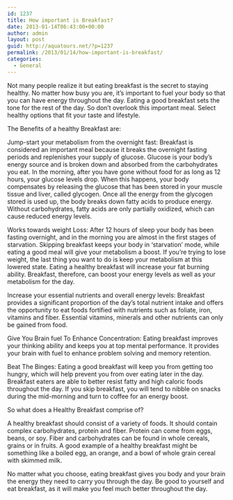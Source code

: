 ```yaml
---
id: 1237
title: How important is Breakfast?
date: 2013-01-14T06:43:00+00:00
author: admin
layout: post
guid: http://aquatours.net/?p=1237
permalink: /2013/01/14/how-important-is-breakfast/
categories:
  - General
---
```

Not many people realize it but eating breakfast is the secret to staying healthy. No matter how busy you are, it’s important to fuel your body so that you can have energy throughout the day. Eating a good breakfast sets the tone for the rest of the day. So don’t overlook this important meal. Select healthy options that fit your taste and lifestyle.

The Benefits of a healthy Breakfast are:

Jump-start your metabolism from the overnight fast: Breakfast is considered an important meal because it breaks the overnight fasting periods and replenishes your supply of glucose. Glucose is your body’s energy source and is broken down and absorbed from the carbohydrates you eat. In the morning, after you have gone without food for as long as 12 hours, your glucose levels drop. When this happens, your body compensates by releasing the glucose that has been stored in your muscle tissue and liver, called glycogen. Once all the energy from the glycogen stored is used up, the body breaks down fatty acids to produce energy. Without carbohydrates, fatty acids are only partially oxidized, which can cause reduced energy levels.

Works towards weight Loss: After 12 hours of sleep your body has been fasting overnight, and in the morning you are almost in the first stages of starvation. Skipping breakfast keeps your body in ‘starvation’ mode, while eating a good meal will give your metabolism a boost. If you’re trying to lose weight, the last thing you want to do is keep your metabolism at this lowered state. Eating a healthy breakfast will increase your fat burning ability. Breakfast, therefore, can boost your energy levels as well as your metabolism for the day.

Increase your essential nutrients and overall energy levels: Breakfast provides a significant proportion of the day’s total nutrient intake and offers the opportunity to eat foods fortified with nutrients such as foliate, iron, vitamins and fiber. Essential vitamins, minerals and other nutrients can only be gained from food.

Give You Brain fuel To Enhance Concentration: Eating breakfast improves your thinking ability and keeps you at top mental performance. It provides your brain with fuel to enhance problem solving and memory retention.

Beat The Binges: Eating a good breakfast will keep you from getting too hungry, which will help prevent you from over eating later in the day. Breakfast eaters are able to better resist fatty and high caloric foods throughout the day. If you skip breakfast, you will tend to nibble on snacks during the mid-morning and turn to coffee for an energy boost.

So what does a Healthy Breakfast comprise of?

A healthy breakfast should consist of a variety of foods. It should contain complex carbohydrates, protein and fiber. Protein can come from eggs, beans, or soy. Fiber and carbohydrates can be found in whole cereals, grains or in fruits. A good example of a healthy breakfast might be something like a boiled egg, an orange, and a bowl of whole grain cereal with skimmed milk.

No matter what you choose, eating breakfast gives you body and your brain the energy they need to carry you through the day. Be good to yourself and eat breakfast, as it will make you feel much better throughout the day.